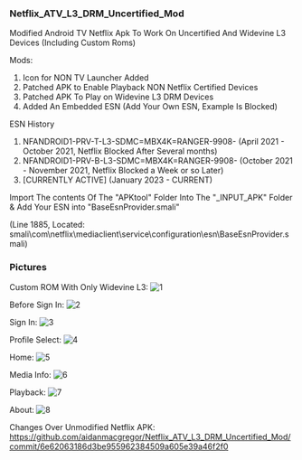 ### Netflix_ATV_L3_DRM_Uncertified_Mod

Modified Android TV Netflix Apk To Work On Uncertified And Widevine L3 Devices (Including Custom Roms)

Mods:
1. Icon for NON TV Launcher Added
2. Patched APK to Enable Playback NON Netflix Certified Devices
3. Patched APK To Play on Widevine L3 DRM Devices
4. Added An Embedded ESN (Add Your Own ESN, Example Is Blocked)

ESN History
1. NFANDROID1-PRV-T-L3-SDMC=MBX4K=RANGER-9908-
(April 2021 - October 2021, Netflix Blocked After Several months)
2. NFANDROID1-PRV-B-L3-SDMC=MBX4K=RANGER-9908-
(October 2021 - November 2021, Netflix Blocked a Week or so Later)
3. [CURRENTLY ACTIVE]
(January 2023 - CURRENT)

Import The contents Of The "APKtool" Folder Into The "_INPUT_APK" Folder & Add Your ESN into "BaseEsnProvider.smali"

(Line 1885, Located: smali\com\netflix\mediaclient\service\configuration\esn\BaseEsnProvider.smali)

### Pictures
Custom ROM With Only Widevine L3:
![1](https://user-images.githubusercontent.com/11254983/211722379-8352ca30-fefb-4cc1-9a78-8597bfc5efe5.png)

Before Sign In:
![2](https://user-images.githubusercontent.com/11254983/211722405-c51b1b94-7fcf-45eb-853d-56c9252e8d7b.png)

Sign In:
![3](https://user-images.githubusercontent.com/11254983/211722451-c4e464c4-618b-4bcf-b14f-05972171bfa5.png)

Profile Select:
![4](https://user-images.githubusercontent.com/11254983/211722472-118b476c-9021-4d15-bd38-3c5d166aed70.png)

Home:
![5](https://user-images.githubusercontent.com/11254983/211722556-84a33dc6-92d9-4c6e-8617-b2daa1085d64.png)

Media Info:
![6](https://user-images.githubusercontent.com/11254983/211722582-17ec08b0-1938-4f19-a56f-853175eae3ed.png)

Playback:
![7](https://user-images.githubusercontent.com/11254983/211722635-eeb2513e-b55f-4a57-b998-5a112a68c37e.jpg)

About:
![8](https://user-images.githubusercontent.com/11254983/211722957-e860dc83-86df-4777-a01e-d48c7466b0b4.png)

Changes Over Unmodified Netflix APK:
https://github.com/aidanmacgregor/Netflix_ATV_L3_DRM_Uncertified_Mod/commit/6e62063186d3be955962384509a605e39a46f2f0
